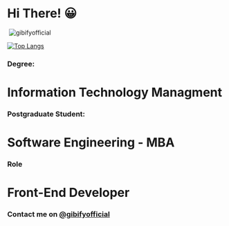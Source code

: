 
# Hi There! 😀

<!--
**Evandro Gibicoski/gibifyofficial** is a ✨ _special_ ✨ repository because its `README.md` (this file) appears on your GitHub profile.
Here are some ideas to get you started:

- 🔭 I’m currently working on ...
- 🌱 I’m currently learning ...
- 👯 I’m looking to collaborate on ...
- 🤔 I’m looking for help with ...
- 💬 Ask me about ...
- 📫 How to reach me: ...
- 😄 Pronouns: ...
- ⚡ Fun fact: ...
-->

<p>&nbsp;<img align="justify" src="https://github-readme-stats.vercel.app/api?username=gibify&show_icons=true&locale=en&=true&theme=dark" alt="gibifyofficial" /></p>

[![Top Langs](https://github-readme-stats.vercel.app/api/top-langs/?username=gibify&layout=compact&how_icons=true&theme=dark)](https://github.com/anuraghazra/github-readme-stats)


### Degree:

# Information Technology Managment

### Postgraduate Student:

# Software Engineering - MBA

### Role

# Front-End Developer

### Contact me on [@gibifyofficial](https://www.gibify.me/)
